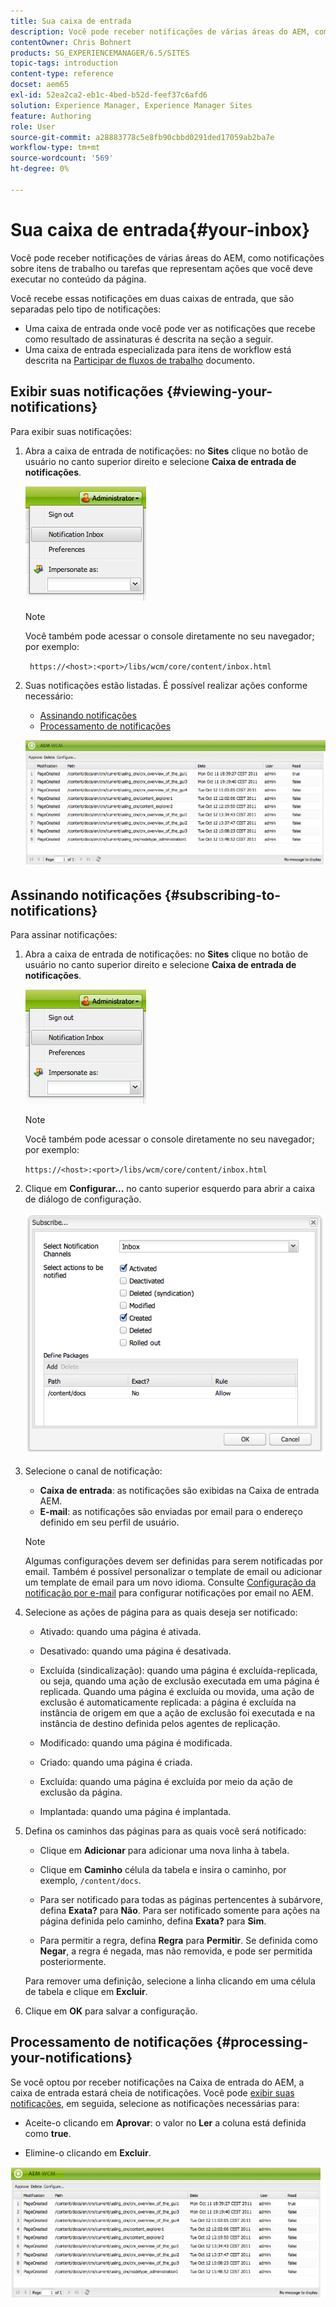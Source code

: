 ```yaml
---
title: Sua caixa de entrada
description: Você pode receber notificações de várias áreas do AEM, como notificações sobre itens de trabalho ou tarefas que representam ações que você deve executar no conteúdo da página.
contentOwner: Chris Bohnert
products: SG_EXPERIENCEMANAGER/6.5/SITES
topic-tags: introduction
content-type: reference
docset: aem65
exl-id: 52ea2ca2-eb1c-4bed-b52d-feef37c6afd6
solution: Experience Manager, Experience Manager Sites
feature: Authoring
role: User
source-git-commit: a28883778c5e8fb90cbbd0291ded17059ab2ba7e
workflow-type: tm+mt
source-wordcount: '569'
ht-degree: 0%

---
```


# Sua caixa de entrada{#your-inbox}

Você pode receber notificações de várias áreas do AEM, como notificações sobre itens de trabalho ou tarefas que representam ações que você deve executar no conteúdo da página.

Você recebe essas notificações em duas caixas de entrada, que são separadas pelo tipo de notificações:

* Uma caixa de entrada onde você pode ver as notificações que recebe como resultado de assinaturas é descrita na seção a seguir.
* Uma caixa de entrada especializada para itens de workflow está descrita na [Participar de fluxos de trabalho](/help/sites-classic-ui-authoring/classic-workflows-participating.md) documento.

## Exibir suas notificações {#viewing-your-notifications}

Para exibir suas notificações:

1. Abra a caixa de entrada de notificações: no **Sites** clique no botão de usuário no canto superior direito e selecione **Caixa de entrada de notificações**.

   ![screen_shot_2012-02-08at105226am](assets/screen_shot_2012-02-08at105226am.png)

   >[!NOTE]
   >
   >Você também pode acessar o console diretamente no seu navegador; por exemplo:
   >
   >
   >` https://<host>:<port>/libs/wcm/core/content/inbox.html`

1. Suas notificações estão listadas. É possível realizar ações conforme necessário:

   * [Assinando notificações](#subscribing-to-notifications)
   * [Processamento de notificações](#processing-your-notifications)

   ![chlimage_1-4](assets/chlimage_1-4.jpeg)

## Assinando notificações {#subscribing-to-notifications}

Para assinar notificações:

1. Abra a caixa de entrada de notificações: no **Sites** clique no botão de usuário no canto superior direito e selecione **Caixa de entrada de notificações**.

   ![screen_shot_2012-02-08at105226am-1](assets/screen_shot_2012-02-08at105226am-1.png)

   >[!NOTE]
   >
   >Você também pode acessar o console diretamente no seu navegador; por exemplo:
   >
   >
   >`https://<host>:<port>/libs/wcm/core/content/inbox.html`

1. Clique em **Configurar...** no canto superior esquerdo para abrir a caixa de diálogo de configuração.

   ![screen_shot_2012-02-08at11056am](assets/screen_shot_2012-02-08at111056am.png)

1. Selecione o canal de notificação:

   * **Caixa de entrada**: as notificações são exibidas na Caixa de entrada AEM.
   * **E-mail**: as notificações são enviadas por email para o endereço definido em seu perfil de usuário.

   >[!NOTE]
   >
   >Algumas configurações devem ser definidas para serem notificadas por email. Também é possível personalizar o template de email ou adicionar um template de email para um novo idioma. Consulte [Configuração da notificação por e-mail](/help/sites-administering/notification.md#configuringemailnotification) para configurar notificações por email no AEM.

1. Selecione as ações de página para as quais deseja ser notificado:

   * Ativado: quando uma página é ativada.
   * Desativado: quando uma página é desativada.
   * Excluída (sindicalização): quando uma página é excluída-replicada, ou seja, quando uma ação de exclusão executada em uma página é replicada.
Quando uma página é excluída ou movida, uma ação de exclusão é automaticamente replicada: a página é excluída na instância de origem em que a ação de exclusão foi executada e na instância de destino definida pelos agentes de replicação.

   * Modificado: quando uma página é modificada.
   * Criado: quando uma página é criada.
   * Excluída: quando uma página é excluída por meio da ação de exclusão da página.
   * Implantada: quando uma página é implantada.

1. Defina os caminhos das páginas para as quais você será notificado:

   * Clique em **Adicionar** para adicionar uma nova linha à tabela.
   * Clique em **Caminho** célula da tabela e insira o caminho, por exemplo, `/content/docs`.

   * Para ser notificado para todas as páginas pertencentes à subárvore, defina **Exata?** para **Não**.
Para ser notificado somente para ações na página definida pelo caminho, defina **Exata?** para **Sim**.

   * Para permitir a regra, defina **Regra** para **Permitir**. Se definida como **Negar**, a regra é negada, mas não removida, e pode ser permitida posteriormente.

   Para remover uma definição, selecione a linha clicando em uma célula de tabela e clique em **Excluir**.

1. Clique em **OK** para salvar a configuração.

## Processamento de notificações {#processing-your-notifications}

Se você optou por receber notificações na Caixa de entrada do AEM, a caixa de entrada estará cheia de notificações. Você pode [exibir suas notificações](#viewing-your-notifications), em seguida, selecione as notificações necessárias para:

* Aceite-o clicando em **Aprovar**: o valor no **Ler** a coluna está definida como **true**.

* Elimine-o clicando em **Excluir**.

![chlimage_1-5](assets/chlimage_1-5.jpeg)
